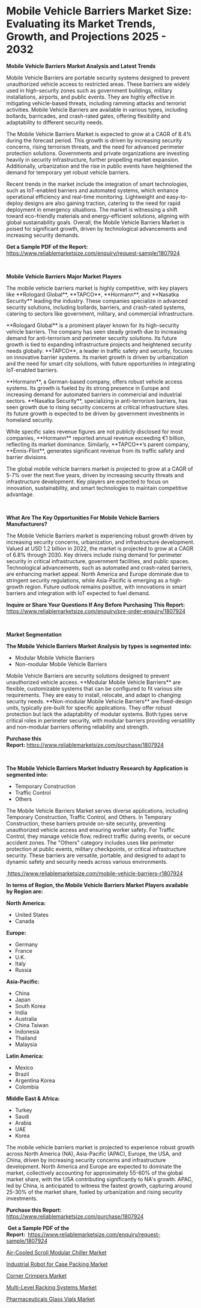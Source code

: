 <p><h1>Mobile Vehicle Barriers Market Size: Evaluating its Market Trends, Growth, and Projections 2025 - 2032</h1></p><p><strong>Mobile Vehicle Barriers Market Analysis and Latest Trends</strong></p>
<p><p>Mobile Vehicle Barriers are portable security systems designed to prevent unauthorized vehicle access to restricted areas. These barriers are widely used in high-security zones such as government buildings, military installations, airports, and public events. They are highly effective in mitigating vehicle-based threats, including ramming attacks and terrorist activities. Mobile Vehicle Barriers are available in various types, including bollards, barricades, and crash-rated gates, offering flexibility and adaptability to different security needs.</p><p>The Mobile Vehicle Barriers Market is expected to grow at a CAGR of 8.4% during the forecast period. This growth is driven by increasing security concerns, rising terrorism threats, and the need for advanced perimeter protection solutions. Governments and private organizations are investing heavily in security infrastructure, further propelling market expansion. Additionally, urbanization and the rise in public events have heightened the demand for temporary yet robust vehicle barriers.</p><p>Recent trends in the market include the integration of smart technologies, such as IoT-enabled barriers and automated systems, which enhance operational efficiency and real-time monitoring. Lightweight and easy-to-deploy designs are also gaining traction, catering to the need for rapid deployment in emergency situations. The market is witnessing a shift toward eco-friendly materials and energy-efficient solutions, aligning with global sustainability goals. Overall, the Mobile Vehicle Barriers Market is poised for significant growth, driven by technological advancements and increasing security demands.</p></p>
<p><strong>Get a Sample PDF of the Report:&nbsp;</strong> <a href="https://www.reliablemarketsize.com/enquiry/request-sample/1807924?utm_campaign=1898&utm_medium=2&utm_source=Github&utm_content=ia&utm_term=22012025&utm_id=mobile-vehicle-barriers">https://www.reliablemarketsize.com/enquiry/request-sample/1807924</a></p>
<p>&nbsp;</p>
<p><strong>Mobile Vehicle Barriers Major Market Players</strong></p>
<p><p>The mobile vehicle barriers market is highly competitive, with key players like **Rologard Global**, **TAPCO**, **Hormann**, and **Nasatka Security** leading the industry. These companies specialize in advanced security solutions, including bollards, barriers, and crash-rated systems, catering to sectors like government, military, and commercial infrastructure.</p><p>**Rologard Global** is a prominent player known for its high-security vehicle barriers. The company has seen steady growth due to increasing demand for anti-terrorism and perimeter security solutions. Its future growth is tied to expanding infrastructure projects and heightened security needs globally. **TAPCO**, a leader in traffic safety and security, focuses on innovative barrier systems. Its market growth is driven by urbanization and the need for smart city solutions, with future opportunities in integrating IoT-enabled barriers.</p><p>**Hormann**, a German-based company, offers robust vehicle access systems. Its growth is fueled by its strong presence in Europe and increasing demand for automated barriers in commercial and industrial sectors. **Nasatka Security**, specializing in anti-terrorism barriers, has seen growth due to rising security concerns at critical infrastructure sites. Its future growth is expected to be driven by government investments in homeland security.</p><p>While specific sales revenue figures are not publicly disclosed for most companies, **Hormann** reported annual revenue exceeding €1 billion, reflecting its market dominance. Similarly, **TAPCO**’s parent company, **Ennis-Flint**, generates significant revenue from its traffic safety and barrier divisions.</p><p>The global mobile vehicle barriers market is projected to grow at a CAGR of 5-7% over the next five years, driven by increasing security threats and infrastructure development. Key players are expected to focus on innovation, sustainability, and smart technologies to maintain competitive advantage.</p></p>
<p>&nbsp;</p>
<p><strong>What Are The Key Opportunities For Mobile Vehicle Barriers Manufacturers?</strong></p>
<p><p>The Mobile Vehicle Barriers market is experiencing robust growth driven by increasing security concerns, urbanization, and infrastructure development. Valued at USD 1.2 billion in 2022, the market is projected to grow at a CAGR of 6.8% through 2030. Key drivers include rising demand for perimeter security in critical infrastructure, government facilities, and public spaces. Technological advancements, such as automated and crash-rated barriers, are enhancing market appeal. North America and Europe dominate due to stringent security regulations, while Asia-Pacific is emerging as a high-growth region. Future outlook remains positive, with innovations in smart barriers and integration with IoT expected to fuel demand.</p></p>
<p><strong>Inquire or Share Your Questions If Any Before Purchasing This Report:</strong> <a href="https://www.reliablemarketsize.com/enquiry/pre-order-enquiry/1807924?utm_campaign=1898&utm_medium=2&utm_source=Github&utm_content=ia&utm_term=22012025&utm_id=mobile-vehicle-barriers">https://www.reliablemarketsize.com/enquiry/pre-order-enquiry/1807924</a></p>
<p>&nbsp;</p>
<p><strong>Market Segmentation</strong></p>
<p><strong>The Mobile Vehicle Barriers Market Analysis by types is segmented into:</strong></p>
<p><ul><li>Modular Mobile Vehicle Barriers</li><li>Non-modular Mobile Vehicle Barriers</li></ul></p>
<p><p>Mobile Vehicle Barriers are security solutions designed to prevent unauthorized vehicle access. **Modular Mobile Vehicle Barriers** are flexible, customizable systems that can be configured to fit various site requirements. They are easy to install, relocate, and adapt to changing security needs. **Non-modular Mobile Vehicle Barriers** are fixed-design units, typically pre-built for specific applications. They offer robust protection but lack the adaptability of modular systems. Both types serve critical roles in perimeter security, with modular barriers providing versatility and non-modular barriers offering reliability and strength.</p></p>
<p><strong>Purchase this Report:&nbsp;</strong><a href="https://www.reliablemarketsize.com/purchase/1807924?utm_campaign=1898&utm_medium=2&utm_source=Github&utm_content=ia&utm_term=22012025&utm_id=mobile-vehicle-barriers">https://www.reliablemarketsize.com/purchase/1807924</a></p>
<p>&nbsp;</p>
<p><strong>The Mobile Vehicle Barriers Market Industry Research by Application is segmented into:</strong></p>
<p><ul><li>Temporary Construction</li><li>Traffic Control</li><li>Others</li></ul></p>
<p><p>The Mobile Vehicle Barriers Market serves diverse applications, including Temporary Construction, Traffic Control, and Others. In Temporary Construction, these barriers provide on-site security, preventing unauthorized vehicle access and ensuring worker safety. For Traffic Control, they manage vehicle flow, redirect traffic during events, or secure accident zones. The "Others" category includes uses like perimeter protection at public events, military checkpoints, or critical infrastructure security. These barriers are versatile, portable, and designed to adapt to dynamic safety and security needs across various environments.</p></p>
<p><a href="https://www.reliablemarketsize.com/mobile-vehicle-barriers-r1807924?utm_campaign=1898&utm_medium=2&utm_source=Github&utm_content=ia&utm_term=22012025&utm_id=mobile-vehicle-barriers">&nbsp;https://www.reliablemarketsize.com/mobile-vehicle-barriers-r1807924</a></p>
<p><strong>In terms of Region, the Mobile Vehicle Barriers Market Players available by Region are:</strong></p>
<p>
    <p> <strong> North America: </strong>
        <ul>
            <li>United States</li>
            <li>Canada</li>
        </ul>
        </p> 
    <p> <strong> Europe: </strong>
        <ul>
            <li>Germany</li>
            <li>France</li>
            <li>U.K.</li>
            <li>Italy</li>
            <li>Russia</li>
        </ul>
        </p> 
    <p> <strong> Asia-Pacific: </strong>
        <ul>
            <li>China</li>
            <li>Japan</li>
            <li>South Korea</li>
            <li>India</li>
            <li>Australia</li>
            <li>China Taiwan</li>
            <li>Indonesia</li>
            <li>Thailand</li>
            <li>Malaysia</li>
        </ul>
        </p> 
    <p> <strong> Latin America: </strong>
        <ul>
            <li>Mexico</li>
            <li>Brazil</li>
            <li>Argentina Korea</li>
            <li>Colombia</li>
        </ul>
        </p> 
    <p> <strong> Middle East & Africa: </strong>
        <ul>
            <li>Turkey</li>
            <li>Saudi</li>
            <li>Arabia</li>
            <li>UAE</li>
            <li>Korea</li>
        </ul>
    </p>
    </p>
<p><p>The mobile vehicle barriers market is projected to experience robust growth across North America (NA), Asia-Pacific (APAC), Europe, the USA, and China, driven by increasing security concerns and infrastructure development. North America and Europe are expected to dominate the market, collectively accounting for approximately 55-60% of the global market share, with the USA contributing significantly to NA's growth. APAC, led by China, is anticipated to witness the fastest growth, capturing around 25-30% of the market share, fueled by urbanization and rising security investments.</p></p>
<p><strong>Purchase this Report: </strong><a href="https://www.reliablemarketsize.com/purchase/1807924?utm_campaign=1898&utm_medium=2&utm_source=Github&utm_content=ia&utm_term=22012025&utm_id=mobile-vehicle-barriers">https://www.reliablemarketsize.com/purchase/1807924</a></p>
<p>&nbsp;<strong>Get a Sample PDF of the Report:&nbsp;&nbsp;</strong><a href="https://www.reliablemarketsize.com/enquiry/request-sample/1807924?utm_campaign=1898&utm_medium=2&utm_source=Github&utm_content=ia&utm_term=22012025&utm_id=mobile-vehicle-barriers">https://www.reliablemarketsize.com/enquiry/request-sample/1807924</a></p>
<p><strong></strong></p>
<p><p><a href="https://www.linkedin.com/pulse/air-cooled-scroll-modular-chiller-market-analysis-report-ckr2f?utm_campaign=1898&utm_medium=2&utm_source=Github&utm_content=ia&utm_term=22012025&utm_id=mobile-vehicle-barriers">Air-Cooled Scroll Modular Chiller Market</a></p><p><a href="https://www.linkedin.com/pulse/industrial-robot-case-packing-market-report-driving-growth-0ygzc?utm_campaign=1898&utm_medium=2&utm_source=Github&utm_content=ia&utm_term=22012025&utm_id=mobile-vehicle-barriers">Industrial Robot for Case Packing Market</a></p><p><a href="https://www.linkedin.com/pulse/comprehensive-report-corner-crimpers-market-size-from-2025-gbebc?utm_campaign=1898&utm_medium=2&utm_source=Github&utm_content=ia&utm_term=22012025&utm_id=mobile-vehicle-barriers">Corner Crimpers Market</a></p><p><a href="https://www.linkedin.com/pulse/influencing-factors-multi-level-racking-systems-market-insights-sgryc?utm_campaign=1898&utm_medium=2&utm_source=Github&utm_content=ia&utm_term=22012025&utm_id=mobile-vehicle-barriers">Multi-Level Racking Systems Market</a></p><p><a href="https://www.linkedin.com/pulse/pharmaceuticals-glass-vials-market-growth-segmentation-regional-jmjke?utm_campaign=1898&utm_medium=2&utm_source=Github&utm_content=ia&utm_term=22012025&utm_id=mobile-vehicle-barriers">Pharmaceuticals Glass Vials Market</a></p></p>